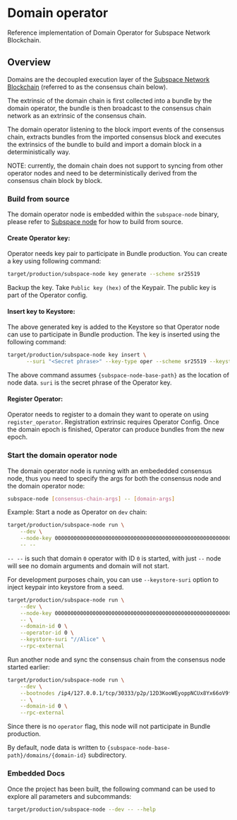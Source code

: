 # Domain operator

Reference implementation of Domain Operator for Subspace Network Blockchain.

## Overview

Domains are the decoupled execution layer of the [Subspace Network Blockchain](https://subspace.network) (referred to as the consensus chain below).

The extrinsic of the domain chain is first collected into a bundle by the domain operator, the bundle is then broadcast to the consensus chain network as an extrinsic of the consensus chain.

The domain operator listening to the block import events of the consensus chain, extracts bundles from the imported consensus block and executes the extrinsics of the bundle to build and import a domain block in a deterministically way.

NOTE: currently, the domain chain does not support to syncing from other operator nodes and need to be deterministically derived from the consensus chain block by block.

### Build from source

The domain operator node is embedded within the `subspace-node` binary, please refer to [Subspace node](../crates/subspace-node/README.md) for how to build from source.

#### Create Operator key:
Operator needs key pair to participate in Bundle production.
You can create a key using following command:
```bash
target/production/subspace-node key generate --scheme sr25519
```

Backup the key. Take `Public key (hex)` of the Keypair. The public key is part of the Operator config.

#### Insert key to Keystore:
The above generated key is added to the Keystore so that Operator node can use to participate in Bundle production.
The key is inserted using the following command:
```bash
target/production/subspace-node key insert \
      --suri "<Secret phrase>" --key-type oper --scheme sr25519 --keystore-path `{subspace-node-base-path}/domains/{domain-id}/keystore`
```
The above command assumes `{subspace-node-base-path}` as the location of node data.
`suri` is the secret phrase of the Operator key.

#### Register Operator:
Operator needs to register to a domain they want to operate on using `register_operator`. Registration extrinsic requires Operator Config.
Once the domain epoch is finished, Operator can produce bundles from the new epoch.

### Start the domain operator node

The domain operator node is running with an embededded consensus node, thus you need to specify the args for both the consensus node and the domain operator node:

```bash
subspace-node [consensus-chain-args] -- [domain-args]
```

Example:
Start a node as Operator on `dev` chain:
```bash
target/production/subspace-node run \
    --dev \
    --node-key 0000000000000000000000000000000000000000000000000000000000000001 \
    -- --
```

`-- --` is such that domain `0` operator with ID `0` is started, with just `--` node will see no domain arguments and domain will not start.

For development purposes chain, you can use `--keystore-suri` option to inject keypair into keystore from a seed.
```bash
target/production/subspace-node run \
    --dev \
    --node-key 0000000000000000000000000000000000000000000000000000000000000001 \
    -- \
    --domain-id 0 \
    --operator-id 0 \
    --keystore-suri "//Alice" \
    --rpc-external
```

Run another node and sync the consensus chain from the consensus node started earlier:
```bash
target/production/subspace-node run \
    --dev \
    --bootnodes /ip4/127.0.0.1/tcp/30333/p2p/12D3KooWEyoppNCUx8Yx66oV9fJnriXwCcXwDDUA2kj6vnc6iDEp \
    -- \
    --domain-id 0 \
    --rpc-external
```
Since there is no `operator` flag, this node will not participate in Bundle production.

By default, node data is written to `{subspace-node-base-path}/domains/{domain-id}` subdirectory.

### Embedded Docs

Once the project has been built, the following command can be used to explore all parameters and subcommands:

```bash
target/production/subspace-node --dev -- --help
```
